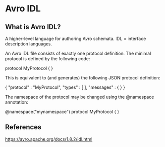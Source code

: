 # Avro IDL

## What is Avro IDL?
A higher-level language for authoring Avro schemata. IDL = interface description languages.

An Avro IDL file consists of exactly one protocol definition. The minimal protocol is defined by the following code:

protocol MyProtocol {
}

This is equivalent to (and generates) the following JSON protocol definition:

{
"protocol" : "MyProtocol",
  "types" : [ ],
  "messages" : {
  }
}

The namespace of the protocol may be changed using the @namespace annotation:

@namespace("mynamespace")
protocol MyProtocol {
}


## References
https://avro.apache.org/docs/1.8.2/idl.html